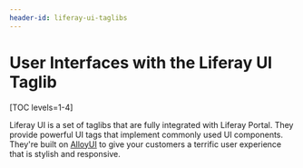 ```yaml
---
header-id: liferay-ui-taglibs
---
```


# User Interfaces with the Liferay UI Taglib

[TOC levels=1-4]

Liferay UI is a set of taglibs that are fully integrated with Liferay Portal.
They provide powerful UI tags that implement commonly used UI components.
They're built on [AlloyUI](http://alloyui.com/) to give your customers a
terrific user experience that is stylish and responsive. 

